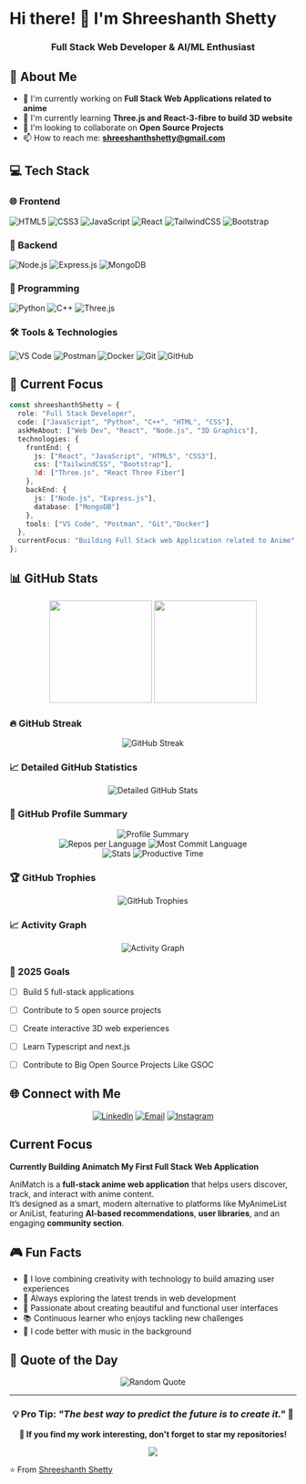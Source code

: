 # Hi there! 👋 I'm Shreeshanth Shetty

<h3 align="center">Full Stack Web Developer & AI/ML Enthusiast</h3>

## 🚀 About Me

- 🔭 I'm currently working on **Full Stack Web Applications related to anime**
- 🌱 I'm currently learning **Three.js and React-3-fibre to build 3D website** 
- 👯 I'm looking to collaborate on **Open Source Projects**
- 📫 How to reach me: **shreeshanthshetty@gmail.com**

## 💻 Tech Stack


### 🌐 Frontend
![HTML5](https://img.shields.io/badge/html5-%23E34F26.svg?style=for-the-badge&logo=html5&logoColor=white)
![CSS3](https://img.shields.io/badge/css3-%231572B6.svg?style=for-the-badge&logo=css3&logoColor=white)
![JavaScript](https://img.shields.io/badge/javascript-%23323330.svg?style=for-the-badge&logo=javascript&logoColor=%23F7DF1E)
![React](https://img.shields.io/badge/react-%2320232a.svg?style=for-the-badge&logo=react&logoColor=%2361DAFB)
![TailwindCSS](https://img.shields.io/badge/tailwindcss-%2338B2AC.svg?style=for-the-badge&logo=tailwind-css&logoColor=white)
![Bootstrap](https://img.shields.io/badge/bootstrap-%23563D7C.svg?style=for-the-badge&logo=bootstrap&logoColor=white)

### 🔧 Backend
![Node.js](https://img.shields.io/badge/node.js-6DA55F?style=for-the-badge&logo=node.js&logoColor=white)
![Express.js](https://img.shields.io/badge/express.js-%23404d59.svg?style=for-the-badge&logo=express&logoColor=%2361DAFB)
![MongoDB](https://img.shields.io/badge/MongoDB-%234ea94b.svg?style=for-the-badge&logo=mongodb&logoColor=white)

### 🤖 Programming 
![Python](https://img.shields.io/badge/python-3670A0?style=for-the-badge&logo=python&logoColor=ffdd54)
![C++](https://img.shields.io/badge/c++-%2300599C.svg?style=for-the-badge&logo=c%2B%2B&logoColor=white)
![Three.js](https://img.shields.io/badge/threejs-black?style=for-the-badge&logo=three.js&logoColor=white)

### 🛠️ Tools & Technologies 
![VS Code](https://img.shields.io/badge/VS%20Code-0078d4.svg?style=for-the-badge&logo=visual-studio-code&logoColor=white)
![Postman](https://img.shields.io/badge/Postman-FF6C37?style=for-the-badge&logo=postman&logoColor=white)
![Docker](https://img.shields.io/badge/docker-%230db7ed.svg?style=for-the-badge&logo=docker&logoColor=white)
![Git](https://img.shields.io/badge/git-%23F05033.svg?style=for-the-badge&logo=git&logoColor=white)
![GitHub](https://img.shields.io/badge/github-%23121011.svg?style=for-the-badge&logo=github&logoColor=white)

## 🎯 Current Focus

```typescript 
const shreeshanthShetty = {
  role: "Full Stack Developer",
  code: ["JavaScript", "Python", "C++", "HTML", "CSS"],
  askMeAbout: ["Web Dev", "React", "Node.js", "3D Graphics"],
  technologies: {
    frontEnd: {
      js: ["React", "JavaScript", "HTML5", "CSS3"],
      css: ["TailwindCSS", "Bootstrap"],
      3d: ["Three.js", "React Three Fiber"]
    },
    backEnd: {
      js: ["Node.js", "Express.js"],
      database: ["MongoDB"]
    },
    tools: ["VS Code", "Postman", "Git","Docker"]
  },
  currentFocus: "Building Full Stack web Application related to Anime"
};
```

## 📊 GitHub Stats

<div align="center">
  <img height="180em" src="https://github-readme-stats.vercel.app/api?username=SHREESHANTH99&show_icons=true&theme=radical& include_all_commits=true&count_private=true"/>
  <img height="180em" src="https://github-readme-stats.vercel.app/api/top-langs/?username=SHREESHANTH99&layout=compact&langs_count=8&theme=radical"/>
</div>

### 🔥 GitHub Streak
<div align="center">
  <img src="https://github-readme-streak-stats.herokuapp.com/?user=SHREESHANTH99&theme=radical" alt="GitHub Streak"/>
</div>

### 📈 Detailed GitHub Statistics
<div align="center">
  <img src="https://github-readme-stats.vercel.app/api?username=SHREESHANTH99&show_icons=true&theme=radical&include_all_commits=true&count_private=true&show=reviews,discussions_started,discussions_answered,prs_merged,prs_merged_percentage" alt="Detailed GitHub Stats"/>
</div>

### 🌟 GitHub Profile Summary
<div align="center">
  <img src="https://github-profile-summary-cards.vercel.app/api/cards/profile-details?username=SHREESHANTH99&theme=radical" alt="Profile Summary"/>
</div>

<div align="center">
  <img src="https://github-profile-summary-cards.vercel.app/api/cards/repos-per-language?username=SHREESHANTH99&theme=radical" alt="Repos per Language"/>
  <img src="https://github-profile-summary-cards.vercel.app/api/cards/most-commit-language?username=SHREESHANTH99&theme=radical" alt="Most Commit Language"/>
</div>

<div align="center">
  <img src="https://github-profile-summary-cards.vercel.app/api/cards/stats?username=SHREESHANTH99&theme=radical" alt="Stats"/>
  <img src="https://github-profile-summary-cards.vercel.app/api/cards/productive-time?username=SHREESHANTH99&theme=radical&utcOffset=5.5" alt="Productive Time"/>
</div>

### 🏆 GitHub Trophies
<div align="center">
  <img src="https://github-profile-trophy.vercel.app/?username=SHREESHANTH99&theme=radical&row=2&column=3" alt="GitHub Trophies"/>
</div>

### 📈 Activity Graph
<div align="center">
  <img src="https://github-readme-activity-graph.vercel.app/graph?username=SHREESHANTH99&theme=react-dark" alt="Activity Graph"/>
</div>


### 🎯 2025 Goals
- [ ] Build 5 full-stack applications
- [ ] Contribute to 5 open source projects
- [ ] Create interactive 3D web experiences
- [ ] Learn Typescript and next.js
- [ ] Contribute to Big Open Source Projects Like GSOC


## 🌐 Connect with Me

<div align="center">
  
[![LinkedIn](https://img.shields.io/badge/LinkedIn-%230077B5.svg?style=for-the-badge&logo=linkedin&logoColor=white)](https://linkedin.com/in/Shreeshanth-shetty)
[![Email](https://img.shields.io/badge/Email-D14836?style=for-the-badge&logo=gmail&logoColor=white)](mailto:shreeshanthshetty@gmail.com)
[![Instagram](https://img.shields.io/badge/Instagram-%23E4405F.svg?style=for-the-badge&logo=instagram&logoColor=white)](https://instagram.com/Shreeshanth99)

</div>

## Current Focus

**Currently Building Animatch My First Full Stack Web Application**

AniMatch is a **full‑stack anime web application** that helps users discover, track, and interact with anime content.  
It’s designed as a smart, modern alternative to platforms like MyAnimeList or AniList, featuring **AI‑based recommendations**, **user libraries**, and an engaging **community section**.

## 🎮 Fun Facts

- 🎯 I love combining creativity with technology to build amazing user experiences
- 🌟 Always exploring the latest trends in web development
- 🎨 Passionate about creating beautiful and functional user interfaces
- 📚 Continuous learner who enjoys tackling new challenges
- 🎵 I code better with music in the background

## 💭 Quote of the Day

<div align="center">
<img src="https://quotes-github-readme.vercel.app/api?type=horizontal&theme=radical" alt="Random Quote"/>
</div>

---

<div align="center">

### 💡 Pro Tip: *"The best way to predict the future is to create it."* 🚀

**🌟 If you find my work interesting, don't forget to star my repositories!**

<img src="https://capsule-render.vercel.app/api?type=waving&color=gradient&height=100&section=footer"/>

</div>

⭐️ From [Shreeshanth Shetty](https://github.com/SHREESHANTH99)
